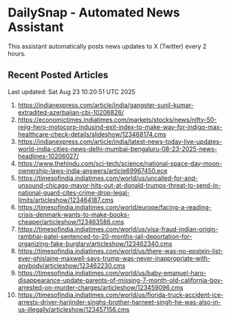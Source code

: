 # DailySnap - Automated News Assistant

This assistant automatically posts news updates to X (Twitter) every 2 hours.

## Recent Posted Articles

Last updated: Sat Aug 23 10:20:51 UTC 2025

1. https://indianexpress.com/article/india/gangster-sunil-kumar-extradited-azerbaijan-cbi-10206826/
2. https://economictimes.indiatimes.com/markets/stocks/news/nifty-50-rejig-hero-motocorp-indusind-exit-index-to-make-way-for-indigo-max-healthcare-check-details/slideshow/123468174.cms
3. https://indianexpress.com/article/india/latest-news-today-live-updates-world-india-cities-news-delhi-mumbai-bengaluru-08-23-2025-news-headlines-10206027/
4. https://www.thehindu.com/sci-tech/science/national-space-day-moon-ownership-laws-india-answers/article69967450.ece
5. https://timesofindia.indiatimes.com/world/us/uncalled-for-and-unsound-chicago-mayor-hits-out-at-donald-trumps-threat-to-send-in-national-guard-cites-crime-drop-legal-limits/articleshow/123464187.cms
6. https://timesofindia.indiatimes.com/world/europe/facing-a-reading-crisis-denmark-wants-to-make-books-cheaper/articleshow/123463586.cms
7. https://timesofindia.indiatimes.com/world/us/visa-fraud-indian-origin-rambhai-patel-sentenced-to-20-months-jail-deportation-for-organizing-fake-burglary/articleshow/123462340.cms
8. https://timesofindia.indiatimes.com/world/us/there-was-no-epstein-list-ever-ghislaine-maxwell-says-trump-was-never-inappropriate-with-anybody/articleshow/123462230.cms
9. https://timesofindia.indiatimes.com/world/us/baby-emanuel-haro-disappearance-update-parents-of-missing-7-month-old-california-boy-arrested-on-murder-charges/articleshow/123459096.cms
10. https://timesofindia.indiatimes.com/world/us/florida-truck-accident-ice-arrests-driver-harjinder-singhs-brother-harneet-singh-he-was-also-in-us-illegally/articleshow/123457156.cms
